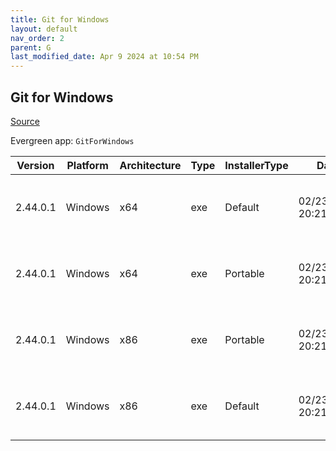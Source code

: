```yaml
---
title: Git for Windows
layout: default
nav_order: 2
parent: G
last_modified_date: Apr 9 2024 at 10:54 PM
---
```


## Git for Windows

[Source](https://gitforwindows.org/)

Evergreen app: `GitForWindows`

| Version  | Platform | Architecture | Type | InstallerType | Date                | Size     | URI                                                                                                                                                                                                                        |
| -------- | -------- | ------------ | ---- | ------------- | ------------------- | -------- | -------------------------------------------------------------------------------------------------------------------------------------------------------------------------------------------------------------------------- |
| 2.44.0.1 | Windows  | x64          | exe  | Default       | 02/23/2024 20:21:57 | 65350776 | [https://github.com/git-for-windows/git/releases/download/v2.44.0.windows.1/Git-2.44.0-64-bit.exe](https://github.com/git-for-windows/git/releases/download/v2.44.0.windows.1/Git-2.44.0-64-bit.exe)                       |
| 2.44.0.1 | Windows  | x64          | exe  | Portable      | 02/23/2024 20:21:57 | 61765416 | [https://github.com/git-for-windows/git/releases/download/v2.44.0.windows.1/PortableGit-2.44.0-64-bit.7z.exe](https://github.com/git-for-windows/git/releases/download/v2.44.0.windows.1/PortableGit-2.44.0-64-bit.7z.exe) |
| 2.44.0.1 | Windows  | x86          | exe  | Portable      | 02/23/2024 20:21:57 | 58639848 | [https://github.com/git-for-windows/git/releases/download/v2.44.0.windows.1/PortableGit-2.44.0-32-bit.7z.exe](https://github.com/git-for-windows/git/releases/download/v2.44.0.windows.1/PortableGit-2.44.0-32-bit.7z.exe) |
| 2.44.0.1 | Windows  | x86          | exe  | Default       | 02/23/2024 20:21:57 | 62435528 | [https://github.com/git-for-windows/git/releases/download/v2.44.0.windows.1/Git-2.44.0-32-bit.exe](https://github.com/git-for-windows/git/releases/download/v2.44.0.windows.1/Git-2.44.0-32-bit.exe)                       |
